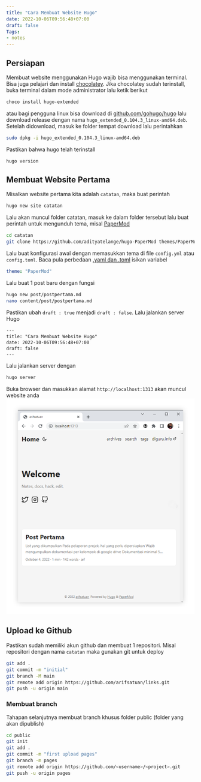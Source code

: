 ```yaml
---
title: "Cara Membuat Website Hugo"
date: 2022-10-06T09:56:48+07:00
draft: false
Tags:
- notes
---
```


## Persiapan
Membuat website menggunakan Hugo wajib bisa menggunakan terminal. Bisa juga pelajari dan install [chocolatey](https://chocolatey.org/install). Jika chocolatey sudah terinstall, buka terminal dalam mode administrator lalu ketik berikut
```bash
choco install hugo-extended
```
atau bagi pengguna linux bisa download di [github.com/gohugo/hugo](https://github.com/gohugoio/hugo) lalu download release dengan nama `hugo_extended_0.104.3_linux-amd64.deb`. Setelah didownload, masuk ke folder tempat download lalu perintahkan 
```bash
sudo dpkg -i hugo_extended_0.104.3_linux-amd64.deb
```
Pastikan bahwa hugo telah terinstall 
```bash
hugo version
```
## Membuat Website Pertama
Misalkan website pertama kita adalah `catatan`, maka buat perintah
```bash
hugo new site catatan
```
Lalu akan muncul folder catatan, masuk ke dalam folder tersebut lalu buat perintah untuk mengunduh tema, misal [PaperMod](https://adityatelange.github.io/hugo-PaperMod)
```bash
cd catatan
git clone https://github.com/adityatelange/hugo-PaperMod themes/PaperMod --depth=1
```
Lalu buat konfigurasi awal dengan memasukkan tema di file `config.yml` atau `config.toml`. Baca pula perbedaan [.yaml dan .toml](https://gohugo.io/getting-started/configuration/) isikan variabel

```yml
theme: "PaperMod"
```
Lalu buat 1 post baru dengan fungsi 
```bash
hugo new post/postpertama.md
nano content/post/postpertama.md
```

Pastikan ubah `draft : true` menjadi `draft : false`. Lalu jalankan server Hugo
```
---
title: "Cara Membuat Website Hugo"
date: 2022-10-06T09:56:48+07:00
draft: false
---
```
Lalu jalankan server dengan 
```bash
hugo server
```
Buka browser dan masukkan alamat `http://localhost:1313` akan muncul website anda
![Tampilan Hugo](website1.png-shdw.png "Tampilan Postingan Pertama")
## Upload ke Github
Pastikan sudah memiliki akun github dan membuat 1 repositori. Misal repositori dengan nama `catatan` maka gunakan git untuk deploy
```bash
git add .
git commit -m "initial" 
git branch -M main 
git remote add origin https://github.com/arifsatuan/links.git
git push -u origin main
```

### Membuat branch 
Tahapan selanjutnya membuat branch khusus folder public (folder yang akan dipublish)
```bash
cd public 
git init
git add .
git commit -m "first upload pages"
git branch -m pages
git remote add origin https://github.com/<username>/<project>.git
git push -u origin pages
```

